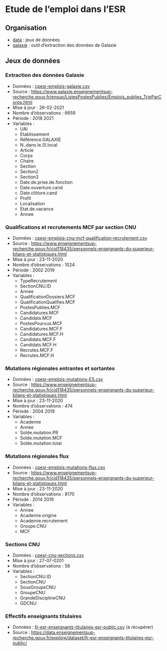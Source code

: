 Etude de l’emploi dans l’ESR
================

## Organisation

-   [data](data/) : jeux de données
-   [galaxie](galaxie/) : outil d’extraction des données de Galaxie

## Jeux de données

### Extraction des données Galaxie

-   Données :
    [cpesr-emplois-galaxie.csv](data/cpesr-emplois-galaxie.csv)
-   Source :
    <https://www.galaxie.enseignementsup-recherche.gouv.fr/ensup/ListesPostesPublies/Emplois_publies_TrieParCorps.html>
-   Mise à jour : 26-02-2021
-   Nombre d’observations : 6659
-   Période : 2018 2021
-   Variables :
    -   UAI
    -   Etablissement
    -   Référence.GALAXIE
    -   N..dans.le.SI.local
    -   Article
    -   Corps
    -   Chaire
    -   Section
    -   Section2
    -   Section3
    -   Date.de.prise.de.fonction
    -   Date.ouverture.cand
    -   Date.clôture.cand
    -   Profil
    -   Localisation
    -   Etat.de.vacance
    -   Annee

### Qualifications et recrutements MCF par section CNU

-   Données :
    [cpesr-emplois-cnu-mcf-qualification-recrutement.csv](data/cpesr-emplois-cnu-mcf-qualification-recrutement.csv)
-   Source :
    <https://www.enseignementsup-recherche.gouv.fr/cid118435/personnels-enseignants-du-superieur-bilans-et-statistiques.html>
-   Mise à jour : 23-11-2020
-   Nombre d’observations : 1024
-   Période : 2002 2019
-   Variables :
    -   TypeRecrutement
    -   SectionCNU.ID
    -   Annee
    -   QualificationDossiers.MCF
    -   QualificationQualifies.MCF
    -   PostesPublies.MCF
    -   Candidatures.MCF
    -   Candidats.MCF
    -   PostesPourvus.MCF
    -   Candidatures.MCF.F
    -   Candidatures.MCF.H
    -   Candidats.MCF.F
    -   Candidats.MCF.H
    -   Recrutes.MCF.F
    -   Recrutes.MCF.H

### Mutations régionales entrantes et sortantes

-   Données :
    [cpesr-emplois-mutations-ES.csv](data/cpesr-emplois-mutations-ES.csv)
-   Source :
    <https://www.enseignementsup-recherche.gouv.fr/cid118435/personnels-enseignants-du-superieur-bilans-et-statistiques.html>
-   Mise à jour : 23-11-2020
-   Nombre d’observations : 474
-   Période : 2004 2019
-   Variables :
    -   Academie
    -   Annee
    -   Solde.mutation.PR
    -   Solde.mutation.MCF
    -   Solde.mutation.total

### Mutations régionales flux

-   Données :
    [cpesr-emplois-mutations-flux.csv](data/cpesr-emplois-mutations-flux.csv)
-   Source :
    <https://www.enseignementsup-recherche.gouv.fr/cid118435/personnels-enseignants-du-superieur-bilans-et-statistiques.html>
-   Mise à jour : 23-11-2020
-   Nombre d’observations : 8170
-   Période : 2014 2019
-   Variables :
    -   Annee
    -   Academie.origine
    -   Academie.recrutement
    -   Groupe.CNU
    -   MCF

### Sections CNU

-   Données : [cpesr-cnu-sections.csv](data/cpesr-cnu-sections.csv)
-   Mise à jour : 27-07-0201
-   Nombre d’observations : 58
-   Variables :
    -   SectionCNU.ID
    -   SectionCNU
    -   SousGroupeCNU
    -   GroupeCNU
    -   GrandeDisciplineCNU
    -   GDCNU

### Effectifs enseignants titulaires

-   Données :
    [fr-esr-enseignants-titulaires-esr-public.csv](https://data.enseignementsup-recherche.gouv.fr/explore/dataset/fr-esr-enseignants-titulaires-esr-public/download/?format=csv&timezone=Europe/Berlin&lang=fr&use_labels_for_header=true&csv_separator=%3B)
    (à récupérer)
-   Source :
    <https://data.enseignementsup-recherche.gouv.fr/explore/dataset/fr-esr-enseignants-titulaires-esr-public/>
